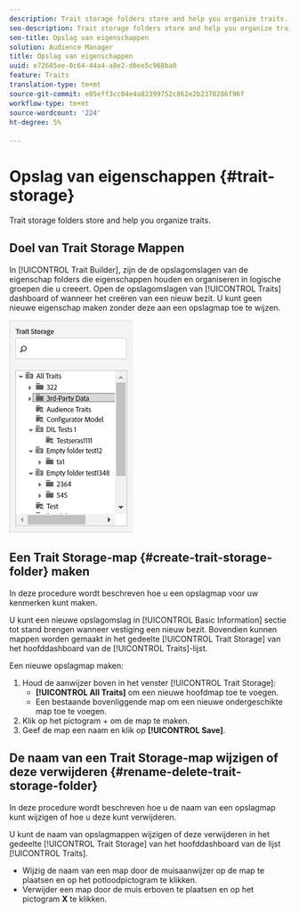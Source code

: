 ```yaml
---
description: Trait storage folders store and help you organize traits.
seo-description: Trait storage folders store and help you organize traits.
seo-title: Opslag van eigenschappen
solution: Audience Manager
title: Opslag van eigenschappen
uuid: e72685ee-0c64-44a4-a8e2-d6ee5c968ba0
feature: Traits
translation-type: tm+mt
source-git-commit: e05eff3cc04e4a82399752c862e2b2370286f96f
workflow-type: tm+mt
source-wordcount: '224'
ht-degree: 5%

---
```



# Opslag van eigenschappen {#trait-storage}

Trait storage folders store and help you organize traits.

<!-- c_tb_storage.xml -->

## Doel van Trait Storage Mappen

In [!UICONTROL Trait Builder], zijn de de opslagomslagen van de eigenschap folders die eigenschappen houden en organiseren in logische groepen die u creeert. Open de opslagomslagen van [!UICONTROL Traits] dashboard of wanneer het creëren van een nieuw bezit. U kunt geen nieuwe eigenschap maken zonder deze aan een opslagmap toe te wijzen.

![](assets/tb_storage.png)

## Een Trait Storage-map {#create-trait-storage-folder} maken

In deze procedure wordt beschreven hoe u een opslagmap voor uw kenmerken kunt maken.

<!-- t_tb_create_storage.xml -->

U kunt een nieuwe opslagomslag in [!UICONTROL Basic Information] sectie tot stand brengen wanneer vestiging een nieuw bezit. Bovendien kunnen mappen worden gemaakt in het gedeelte [!UICONTROL Trait Storage] van het hoofddashboard van de [!UICONTROL Traits]-lijst.

Een nieuwe opslagmap maken:

1. Houd de aanwijzer boven in het venster [!UICONTROL Trait Storage]:
   * **[!UICONTROL All Traits]** om een nieuwe hoofdmap toe te voegen.
   * Een bestaande bovenliggende map om een nieuwe ondergeschikte map toe te voegen.
1. Klik op het pictogram + om de map te maken.
1. Geef de map een naam en klik op **[!UICONTROL Save]**.

## De naam van een Trait Storage-map wijzigen of deze verwijderen {#rename-delete-trait-storage-folder}

In deze procedure wordt beschreven hoe u de naam van een opslagmap kunt wijzigen of hoe u deze kunt verwijderen.

<!-- t_tb_rename_delete_storage.xml -->

U kunt de naam van opslagmappen wijzigen of deze verwijderen in het gedeelte [!UICONTROL Trait Storage] van het hoofddashboard van de lijst [!UICONTROL Traits].

* Wijzig de naam van een map door de muisaanwijzer op de map te plaatsen en op het potloodpictogram te klikken.
* Verwijder een map door de muis erboven te plaatsen en op het pictogram **X** te klikken.